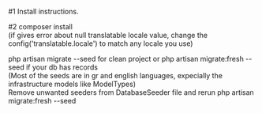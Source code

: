 #1 Install instructions.  

#2
composer install  
(if gives error about null translatable locale value, change the config('translatable.locale') to match any locale you use)  

php artisan migrate --seed  for clean project or php artisan migrate:fresh --seed if your db has records  
(Most of the seeds are in gr and english languages, expecially the infrastructure models like ModelTypes)  
Remove unwanted seeders from DatabaseSeeder file and rerun php artisan migrate:fresh --seed   
